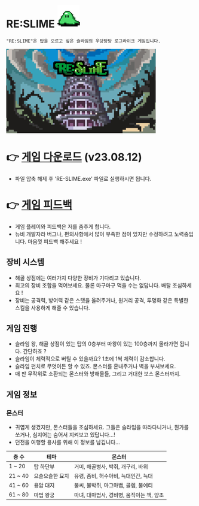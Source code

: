 # **RE:SLIME** <img src="./slime.gif" width="60" height="60">
 `"RE:SLIME"은 탑을 오르고 싶은 슬라임의 우당탕탕 로그라이크 게임입니다.`

 <img src="./title.png" width="400" height="225">


 # 👉 [게임 다운로드](https://drive.google.com/drive/folders/1GlMkwE-vH56ZygiUaKQ44f1GGHqLGWK5?usp=sharing) (v23.08.12)
- 파일 압축 해제 후 'RE-SLIME.exe' 파일로 실행하시면 됩니다.

# 👉 [게임 피드백](https://docs.google.com/forms/d/1rpwRQ28UtLBdLxTIu_FuOAB2LlZWLX3MlIbZxzw4j6w/edit)
- 게임 플레이와 피드백은 저를 춤추게 합니다.
- 뉴비 개발자라 버그나, 편의사항에서 많이 부족한 점이 있지만 수정하려고 노력중입니다. 마음껏 피드백 해주세요 !

## 장비 시스템
- 해골 상점에는 여러가지 다양한 장비가 기다리고 있습니다.
- 최고의 장비 조합을 먹어보세요. 물론 마구마구 먹을 수는 없답니다. 배탈 조심하세요 !
- 장비는 공격력, 방어력 같은 스탯을 올려주거나, 원거리 공격, 투명화 같은 특별한 스킬을 사용하게 해줄 수 있습니다.

## 게임 진행
- 슬라임 왕, 해골 상점이 있는 탑의 0층부터 마왕이 있는 100층까지 올라가면 됩니다. 간단하죠 ?
- 슬라임이 체력적으로 버틸 수 있을까요? 1초에 1씩 체력이 감소합니다.
- 슬라임 펀치로 무엇이든 할 수 있죠. 몬스터를 혼내주거나 벽을 부셔보세요.
- 매 판 무작위로 소환되는 몬스터와 방해물들, 그리고 거대한 보스 몬스터까지.

## 게임 정보
### 몬스터
- 귀엽게 생겼지만, 몬스터들을 조심하세요. 그들은 슬라임을 따라다니거나, 뭔가를 쏘거나, 심지어는 숨어서 지켜보고 있답니다...!
- 던전을 여행할 용사를 위해 이 정보를 남깁니다...

| 층 수 | 테마 | 몬스터|
|--|--|--|
| 1 ~ 20 | 탑 하단부 | 거미, 해골병사, 박쥐, 개구리, 바위 |
| 21 ~ 40 | 으슬으슬한 묘지 | 유령, 좀비, 허수아비, 늑대인간, 늑대 |
| 41 ~ 60 | 용암 대지 | 불씨, 불박쥐, 마그마뱀, 골렘, 불예티
| 61 ~ 80 | 마법 왕궁 | 마녀, 대마법사, 경비병, 움직이는 책, 양초
